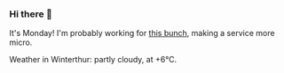 ### Hi there :wave:

It's Monday! I'm probably working for [this bunch](https://github.com/kohofinancial), making a service more micro.

Weather in Winterthur: partly cloudy, at +6°C.
